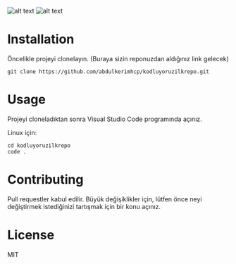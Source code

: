 ![alt text](https://cdn.sanity.io/images/9kdepi1d/production/65c832d202a503b15d99e628f4313782f3ef50db-300x62.png)
![alt text](https://app.patika.dev/patikaLogo.png)


# Installation
Öncelikle projeyi clonelayın. (Buraya sizin reponuzdan aldığınız link gelecek)
```
git clone https://github.com/abdulkerimhcp/kodluyoruzilkrepo.git
```
# Usage
Projeyi cloneladıktan sonra Visual Studio Code programında açınız.

Linux için:
```
cd kodluyoruzilkrepo
code .
```
# Contributing
Pull requestler kabul edilir. Büyük değişiklikler için, lütfen önce neyi değiştirmek istediğinizi tartışmak için bir konu açınız.

# License
MIT
